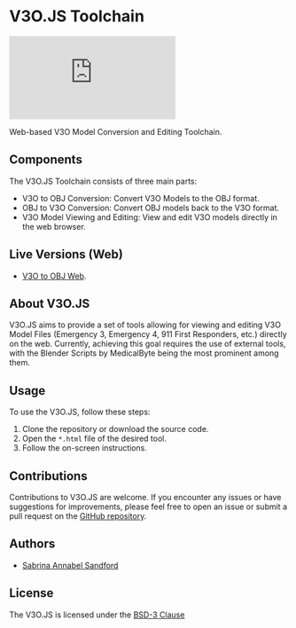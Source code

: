 # V3O.JS Toolchain

[![GitHub](https://img.shields.io/github/license/annabelsandford/LibEFT.JS)](https://github.com/annabelsandford/V3O.JS/blob/main/LICENSE)

Web-based V3O Model Conversion and Editing Toolchain.

## Components

The V3O.JS Toolchain consists of three main parts:

- V3O to OBJ Conversion: Convert V3O Models to the OBJ format.
- OBJ to V3O Conversion: Convert OBJ models back to the V3O format.
- V3O Model Viewing and Editing: View and edit V3O models directly in the web browser.

## Live Versions (Web)

- [V3O to OBJ Web](https://htmlpreview.github.io/?https://github.com/annabelsandford/V3O.JS/blob/main/v3o2obj.html).

## About V3O.JS

V3O.JS aims to provide a set of tools allowing for viewing and editing V3O Model Files (Emergency 3, Emergency 4, 911 First Responders, etc.) directly on the web. Currently, achieving this goal requires the use of external tools, with the Blender Scripts by MedicalByte being the most prominent among them.

## Usage

To use the V3O.JS, follow these steps:

1. Clone the repository or download the source code.
2. Open the `*.html` file of the desired tool.
3. Follow the on-screen instructions.

## Contributions

Contributions to V3O.JS are welcome. If you encounter any issues or have suggestions for improvements, please feel free to open an issue or submit a pull request on the [GitHub repository](https://github.com/annabelsandford/V3O.JS).

## Authors

- [Sabrina Annabel Sandford](https://github.com/annabelsandford)

## License

The V3O.JS is licensed under the [BSD-3 Clause](https://github.com/annabelsandford/V3O.JS/blob/main/LICENSE)
